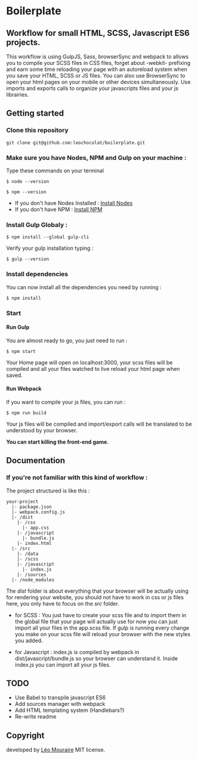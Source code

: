 # Boilerplate
## Workflow for small HTML, SCSS, Javascript ES6 projects.

This workflow is using GulpJS, Sass, browserSync and webpack to allows you to compile your SCSS files in CSS files, forget about -webkit- prefixing and earn some time reloading your page with an autoreload system when you save your HTML, SCSS or JS files. 
You can also use BrowserSync to open your html pages on your mobile or other devices simultaneously.
Use imports and exports calls to organize your javascripts files and your js librairies. 

## Getting started


### Clone this repository

```
git clone git@github.com:leochocolat/boilerplate.git
```

### Make sure you have Nodes, NPM and Gulp on your machine :

Type these commands on your terminal 
```
$ node --version
```
```
$ npm --version
```

* If you don't have Nodes Installed : 
[Install Nodes](https://nodejs.org/en/download/) 
* If you don't have NPM : 
[Install NPM](https://www.npmjs.com/get-npm) 

### Install Gulp Globaly :
```
$ npm install --global gulp-cli
```

Verify your gulp installation typing :
```
$ gulp --version
```

### Install dependencies

You can now install all the dependencies you need by running : 
```
$ npm install
```

### Start

#### Run Gulp
You are almost ready to go, you just need to run : 
```
$ npm start
```
Your Home page will open on localhost:3000, your scss files will be compiled and all your files watched to live reload your html page when saved.

#### Run Webpack

If you want to compile your js files, you can run :
```
$ npm run build
```

Your js files will be compiled and import/export calls will be translated to be understood by your browser.

**You can start killing the front-end game.**

## Documentation

### If you're not familiar with this kind of workflow : 

The project structured is like this : 
```
your-project
  |- package.json
  |- webpack.config.js
  |- /dist
    |- /css
      |- app.css
    |- /javascript
      |- bundle.js
    |- index.html
  |- /src
    |- /data
    |- /scss
    |- /javascript
      |- index.js
    |- /sources
  |- /node_modules
```
The *dist* folder is about everything that your browser will be actually using for rendering your website, you should not have to work in css or js files here, you only have to focus on the *src* folder.

* for SCSS : You just have to create your scss file and to import them in the global file that your page will actually use for now you can just import all your files in the app.scss file. If gulp is running every change you make on your scss file will reload your browser with the new styles you added. 

* for Javascript : index.js is compiled by webpack in  dist/javascript/bundle.js so your browser can understand it. Inside index.js you can import all your js files.  

## TODO

* Use Babel to transpile javascript ES6
* Add sources manager with webpack
* Add HTML templating system (Handlebars?)
* Re-write readme

## Copyright

developed by [Léo Mouraire](https://leomouraire.com)
MIT license.
